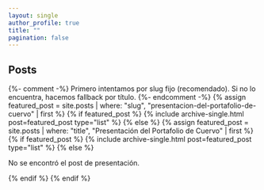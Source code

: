 ```yaml
---
layout: single
author_profile: true
title: ""
pagination: false
---
```


## Posts

{%- comment -%}
Primero intentamos por slug fijo (recomendado).
Si no lo encuentra, hacemos fallback por título.
{%- endcomment -%}
{% assign featured_post = site.posts | where: "slug", "presentacion-del-portafolio-de-cuervo" | first %}
{% if featured_post %}
  {% include archive-single.html post=featured_post type="list" %}
{% else %}
  {% assign featured_post = site.posts | where: "title", "Presentación del Portafolio de Cuervo" | first %}
  {% if featured_post %}
    {% include archive-single.html post=featured_post type="list" %}
  {% else %}
    <p>No se encontró el post de presentación.</p>
  {% endif %}
{% endif %}
